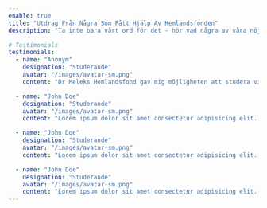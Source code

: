 ```yaml
---
enable: true
title: "Utdrag Från Några Som Fått Hjälp Av Hemlandsfonden"
description: "Ta inte bara vårt ord för det - hör vad några av våra nöjda användare säger! Kolla in några av våra vittnesmål nedan för att se vad andra tycker om Hemlandsfonden"

# Testimonials
testimonials:
  - name: "Anonym"
    designation: "Studerande"
    avatar: "/images/avatar-sm.png"
    content: "Dr Meleks Hemlandsfond gav mig möjligheten att studera vidare och följa mina drömmar, det är jag evigt tacksam för."

  - name: "John Doe"
    designation: "Studerande"
    avatar: "/images/avatar-sm.png"
    content: "Lorem ipsum dolor sit amet consectetur adipisicing elit. Qui iusto illo molestias, assumenda expedita commodi inventore non itaque molestiae voluptatum dolore, facilis sapiente, repellat veniam."

  - name: "John Doe"
    designation: "Studerande"
    avatar: "/images/avatar-sm.png"
    content: "Lorem ipsum dolor sit amet consectetur adipisicing elit. Qui iusto illo molestias, assumenda expedita commodi inventore non itaque molestiae voluptatum dolore, facilis sapiente, repellat veniam."

  - name: "John Doe"
    designation: "Studerande"
    avatar: "/images/avatar-sm.png"
    content: "Lorem ipsum dolor sit amet consectetur adipisicing elit. Qui iusto illo molestias, assumenda expedita commodi inventore non itaque molestiae voluptatum dolore, facilis sapiente, repellat veniam."
---
```

